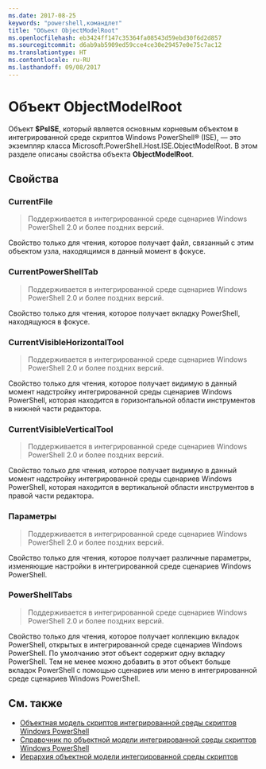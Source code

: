 ```yaml
---
ms.date: 2017-08-25
keywords: "powershell,командлет"
title: "Объект ObjectModelRoot"
ms.openlocfilehash: eb3424ff147c35364fa08543d59ebd30f6d2d857
ms.sourcegitcommit: d6ab9ab5909ed59cce4ce30e29457e0e75c7ac12
ms.translationtype: HT
ms.contentlocale: ru-RU
ms.lasthandoff: 09/08/2017
---
```

# <a name="the-objectmodelroot-object"></a>Объект ObjectModelRoot

Объект **$PsISE**, который является основным корневым объектом в интегрированной среде скриптов Windows PowerShell® (ISE), — это экземпляр класса Microsoft.PowerShell.Host.ISE.ObjectModelRoot.
В этом разделе описаны свойства объекта **ObjectModelRoot**.

## <a name="properties"></a>Свойства

### <a name="currentfile"></a>CurrentFile

> Поддерживается в интегрированной среде сценариев Windows PowerShell 2.0 и более поздних версий. 

Свойство только для чтения, которое получает файл, связанный с этим объектом узла, находящимся в данный момент в фокусе.

### <a name="currentpowershelltab"></a>CurrentPowerShellTab

> Поддерживается в интегрированной среде сценариев Windows PowerShell 2.0 и более поздних версий.

Свойство только для чтения, которое получает вкладку PowerShell, находящуюся в фокусе.

### <a name="currentvisiblehorizontaltool"></a>CurrentVisibleHorizontalTool

> Поддерживается в интегрированной среде сценариев Windows PowerShell 2.0 и более поздних версий.

Свойство только для чтения, которое получает видимую в данный момент надстройку интегрированной среды сценариев Windows PowerShell, которая находится в горизонтальной области инструментов в нижней части редактора.

### <a name="currentvisibleverticaltool"></a>CurrentVisibleVerticalTool

> Поддерживается в интегрированной среде сценариев Windows PowerShell 2.0 и более поздних версий. 

Свойство только для чтения, которое получает видимую в данный момент надстройку интегрированной среды сценариев Windows PowerShell, которая находится в вертикальной области инструментов в правой части редактора.

### <a name="options"></a>Параметры

> Поддерживается в интегрированной среде сценариев Windows PowerShell 2.0 и более поздних версий. 

Свойство только для чтения, которое получает различные параметры, изменяющие настройки в интегрированной среде сценариев Windows PowerShell.

### <a name="powershelltabs"></a>PowerShellTabs

> Поддерживается в интегрированной среде сценариев Windows PowerShell 2.0 и более поздних версий. 

Свойство только для чтения, которое получает коллекцию вкладок PowerShell, открытых в интегрированной среде сценариев Windows PowerShell. По умолчанию этот объект содержит одну вкладку PowerShell. Тем не менее можно добавить в этот объект больше вкладок PowerShell с помощью сценариев или меню в интегрированной среде сценариев Windows PowerShell.

## <a name="see-also"></a>См. также

- [Объектная модель скриптов интегрированной среды скриптов Windows PowerShell](The-Windows-PowerShell-ISE-Scripting-Object-Model.md)
- [Справочник по объектной модели интегрированной среды скриптов Windows PowerShell](Windows-PowerShell-ISE-Object-Model-Reference.md)
- [Иерархия объектной модели интегрированной среды скриптов](The-ISE-Object-Model-Hierarchy.md)
